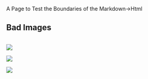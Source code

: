 A Page to Test the Boundaries of the Markdown->Html 

## Bad Images

![]()

![](ftp://127.0.0.1)

![](https://upload.wikimedia.org/wikipedia/commons/3/30/Aipichthys_Minor_C%C3%A9nomanien_Liban.jpg)

![](http://upload.wikimedia.org/wikipedia/commons/3/30/Aipichthys_Minor_C%C3%A9nomanien_Liban.jpg)